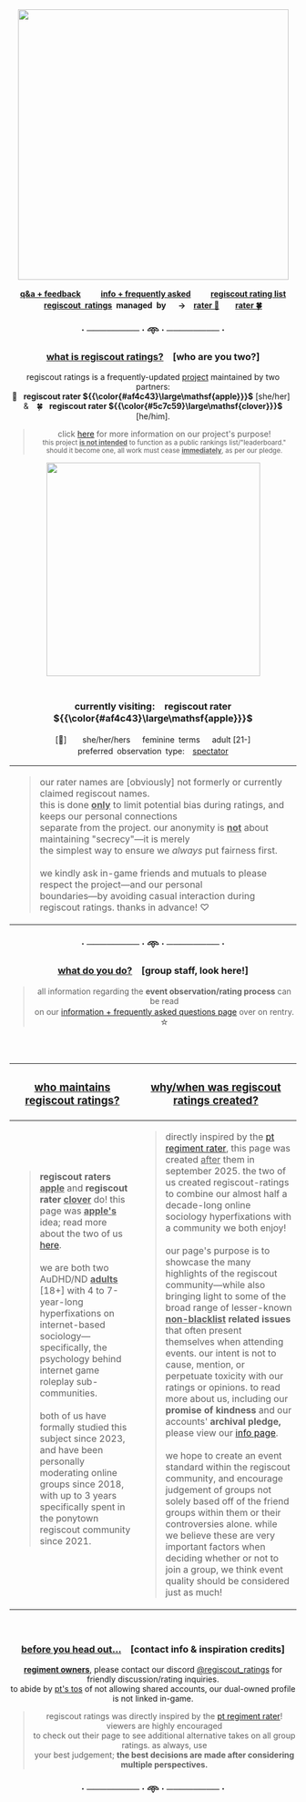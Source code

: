 
<div align="center">
<img src="https://i.postimg.cc/k4rTS9pw/logo.png" width="475">

<b> [q&a + feedback](https://regiscout-ratings.straw.page)　 　[info + frequently asked](https://rentry.co/regiscout-ratings-info)　 　[regiscout rating list](https://rentry.co/regiscout-ratings)\
**<ins>regiscout ratings</ins> managed by**　 →　[rater 🍎](https://github.com/apple-regiscout-ratings)　　[rater 🍀](https://github.com/clover-regiscout-ratings) </b>
### · ──────── · 𖥸 · ──────── ·


<h3>
<ins>what is regiscout ratings?</ins>　[who are you two?]
</h3>

regiscout ratings is a frequently-updated [project](https://rentry.co/regiscout-ratings) maintained by two partners:\
🍎  **regiscout rater ${{\color{#af4c43}\large\mathsf{apple}}}$** [she/her] &  🍀  **regiscout rater ${{\color{#5c7c59}\large\mathsf{clover}}}$** [he/him]. 
> click [here](https://rentry.co/regiscout-ratings-info) for more information on our project's purpose!\
> <sub> this project <ins>**is not intended**</ins> to function as a public rankings list/"leaderboard."</br></sub>
> <sup> should it become one, all work must cease <ins>**immediately**</ins>, as per our pledge. </sup>
<img src="https://i.postimg.cc/rFNzf8gD/ponies.png" width="375">
<br/>
<br/>

### **currently visiting:　regiscout rater ${{\color{#af4c43}\large\mathsf{apple}}}$**
[🍎]　  she/her/hers　 feminine terms　 adult [21-]\
preferred observation type:　<ins>spectator</ins>
<br/>

|  |
| ------------- | 
| <blockquote> our rater names are [obviously] not formerly or currently claimed regiscout names.<br/> this is done <ins>**only**</ins> to limit potential bias during ratings, and keeps our personal connections<br/> separate from the project. our anonymity is <ins>**not**</ins> about maintaining "secrecy"—it is merely<br/> the simplest way to ensure we *always* put fairness first.<br/><br/> we kindly ask in-game friends and mutuals to please respect the project—and our personal<br/>boundaries—by avoiding casual interaction during regiscout ratings. thanks in advance! ♡ </blockquote> |
### · ──────── · 𖥸 · ──────── ·


<h3><ins>what do you do?</ins>　[group staff, look here!]</h3>

> all information regarding the **event observation/rating process** can be read\
> on our [information + frequently asked questions page](https://rentry.co/regiscout-ratings-info) over on rentry.　☆

<br/>
<br/>

</div>

| <h3><ins>who maintains regiscout ratings?</ins></h3> | <h3><ins>why/when was regiscout ratings created?</ins></h3> |
| ------------- | ------------- |
| <blockquote>**regiscout raters <ins>apple</ins>** and **regiscout rater <ins>clover</ins>** do! this page was **<ins>apple's</ins>** idea; read more about the two of us [here](https://rentry.co/regiscout-ratings-info).<br/><br/> we are both two AuDHD/ND <ins>**adults**</ins> [18+] with 4 to 7-year-long hyperfixations on internet-based sociology—specifically, the psychology behind internet game roleplay sub-communities.<br/><br/> both of us have formally studied this subject since 2023, and have been personally moderating online groups since 2018, with up to 3 years specifically spent in the ponytown regiscout community since 2021.</blockquote>  <br /> | <blockquote> directly inspired by the [pt regiment rater](rentry.co/ptregimentrater), this page was created <ins>after</ins> them in september 2025. the two of us created regiscout-ratings to combine our almost half a decade-long online sociology hyperfixations with a community we both enjoy!<br/><br/>  our page's purpose is to showcase the many highlights of the regiscout community—while also bringing light to some of the broad range of lesser-known <b><ins>non-blacklist</ins> related issues</b> that often present themselves when attending events. our intent is not to cause, mention, or perpetuate toxicity with our ratings or opinions. to read more about us, including our **promise of kindness** and our accounts' **archival pledge,** please view our [info page](https://rentry.co/regiscout-ratings-info).<br/><br/>  we hope to create an event standard within the regiscout community, and encourage judgement of groups not solely based off of the friend groups within them or their controversies alone. while we believe these are very important factors when deciding whether or not to join a group, we think event quality should be considered just as much! </blockquote> |
<div align="center">
<br/>
<h3>
<ins>before you head out...</ins>　[contact info & inspiration credits]
</h3>

<ins>**regiment owners**</ins>, please contact our discord [@regiscout_ratings](https://discord.com/users/1412353928355516516) for friendly discussion/rating inquiries.\
to abide by [pt's tos](https://pony.town/termsofservice.html) of not allowing shared accounts, our dual-owned profile is not linked in-game.

> regiscout ratings was directly inspired by the [pt regiment rater](rentry.co/ptregimentrater)! viewers are highly encouraged\
> to check out their page to see additional alternative takes on all group ratings. as always, use\
> your best judgement; <b>the best decisions are made after considering multiple perspectives.</b>

### · ──────── · 𖥸 · ──────── ·

</div>







